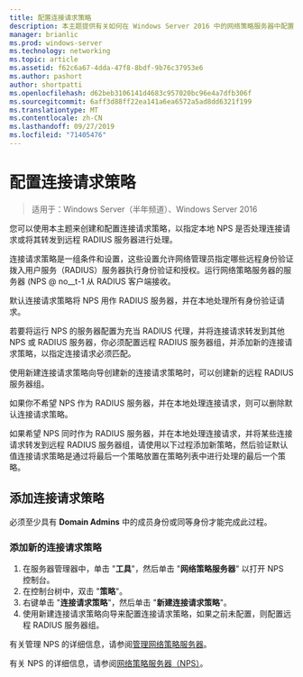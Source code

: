```yaml
---
title: 配置连接请求策略
description: 本主题提供有关如何在 Windows Server 2016 中的网络策略服务器中配置连接请求策略的信息。
manager: brianlic
ms.prod: windows-server
ms.technology: networking
ms.topic: article
ms.assetid: f62c6a67-4dda-47f8-8bdf-9b76c37953e6
ms.author: pashort
author: shortpatti
ms.openlocfilehash: d62beb3106141d4683c957020bc96e4a7dfb306f
ms.sourcegitcommit: 6aff3d88ff22ea141a6ea6572a5ad8dd6321f199
ms.translationtype: MT
ms.contentlocale: zh-CN
ms.lasthandoff: 09/27/2019
ms.locfileid: "71405476"
---
```

# <a name="configure-connection-request-policies"></a>配置连接请求策略

>适用于：Windows Server（半年频道）、Windows Server 2016

您可以使用本主题来创建和配置连接请求策略，以指定本地 NPS 是否处理连接请求或将其转发到远程 RADIUS 服务器进行处理。

连接请求策略是一组条件和设置，这些设置允许网络管理员指定哪些远程身份验证拨入用户服务（RADIUS）服务器执行身份验证和授权。运行网络策略服务器的服务器 \(NPS @ no__t-1 从 RADIUS 客户端接收。

默认连接请求策略将 NPS 用作 RADIUS 服务器，并在本地处理所有身份验证请求。

若要将运行 NPS 的服务器配置为充当 RADIUS 代理，并将连接请求转发到其他 NPS 或 RADIUS 服务器，你必须配置远程 RADIUS 服务器组，并添加新的连接请求策略，以指定连接请求必须匹配。

使用新建连接请求策略向导创建新的连接请求策略时，可以创建新的远程 RADIUS 服务器组。

如果你不希望 NPS 作为 RADIUS 服务器，并在本地处理连接请求，则可以删除默认连接请求策略。

如果希望 NPS 同时作为 RADIUS 服务器，并在本地处理连接请求，并将某些连接请求转发到远程 RADIUS 服务器组，请使用以下过程添加新策略，然后验证默认值连接请求策略是通过将最后一个策略放置在策略列表中进行处理的最后一个策略。

## <a name="add-a-connection-request-policy"></a>添加连接请求策略

必须至少具有 **Domain Admins** 中的成员身份或同等身份才能完成此过程。

### <a name="to-add-a-new-connection-request-policy"></a>添加新的连接请求策略 

1. 在服务器管理器中，单击 "**工具**"，然后单击 "**网络策略服务器**" 以打开 NPS 控制台。 
2. 在控制台树中，双击 "**策略**"。
3. 右键单击 "**连接请求策略**"，然后单击 "**新建连接请求策略**"。
4. 使用新建连接请求策略向导来配置连接请求策略，如果之前未配置，则配置远程 RADIUS 服务器组。


有关管理 NPS 的详细信息，请参阅[管理网络策略服务器](nps-manage-top.md)。

有关 NPS 的详细信息，请参阅[网络策略服务器（NPS）](nps-top.md)。


